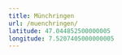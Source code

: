 ```yaml
---
title: Münchringen
url: /muenchringen/
latitude: 47.044852500000005
longitude: 7.5207405000000005
---
```

